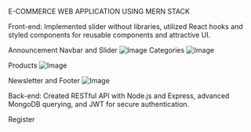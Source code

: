 E-COMMERCE WEB APPLICATION USING MERN STACK

Front-end: Implemented slider without libraries, utilized React hooks and styled components for reusable components and attractive UI.

Announcement Navbar and Slider
![Image](https://github.com/user-attachments/assets/64629fc7-eb03-4f1c-a073-19fd50072d7b)
Categories
![Image](https://github.com/user-attachments/assets/13040b51-2ce9-41d8-bd22-fd06fe6fcb66)

Products
![Image](https://github.com/user-attachments/assets/c9461a99-dfc4-436e-b852-c2daa6a9e75e)

Newsletter and Footer
![Image](https://github.com/user-attachments/assets/694d42f7-240e-4636-b305-85b2dfa1ba82)

Back-end: Created RESTful API with Node.js and Express, advanced MongoDB querying, and JWT for secure authentication.

Register
